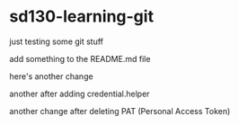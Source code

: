# sd130-learning-git

just testing some git stuff

add something to the README.md file

here's another change

another after adding credential.helper

another change after deleting PAT (Personal Access Token)
